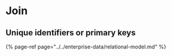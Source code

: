 # Join

## Unique identifiers or primary keys

{% page-ref page="../../enterprise-data/relational-model.md" %}



